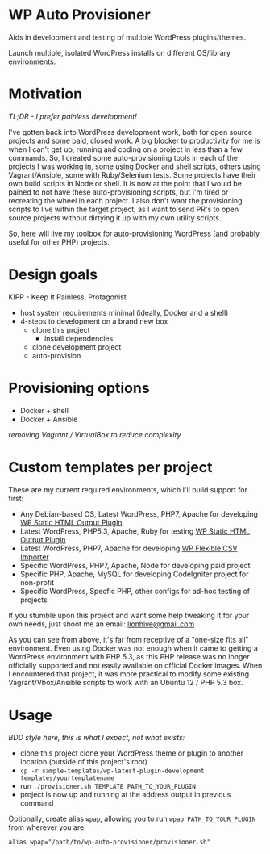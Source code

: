 # WP Auto Provisioner

Aids in development and testing of multiple WordPress plugins/themes.

Launch multiple, isolated WordPress installs on different OS/library environments.

# Motivation

*TL;DR - I prefer painless development!*

I've gotten back into WordPress development work, both for open source projects and some paid, closed work. A big blocker to productivity for me is when I can't get up, running and coding on a project in less than a few commands. So, I created some auto-provisioning tools in each of the projects I was working in, some using Docker and shell scripts, others using Vagrant/Ansible, some with Ruby/Selenium tests. Some projects have their own build scripts in Node or shell. It is now at the point that I would be pained to not have these auto-provisioning scripts, but I'm tired or recreating the wheel in each project. I also don't want the provisioning scripts to live within the target project, as I want to send PR's to open source projects without dirtying it up with my own utility scripts.

So, here will live my toolbox for auto-provisioning WordPress (and probably useful for other PHP) projects. 

# Design goals

KIPP - Keep It Painless, Protagonist

 - host system requirements minimal (ideally, Docker and a shell)
 - 4-steps to development on a brand new box
   - clone this project
     - install dependencies
   - clone development project
   - auto-provision

# Provisioning options

 - Docker + shell
 - Docker + Ansible

*removing Vagrant / VirtualBox to reduce complexity*

# Custom templates per project

These are my current required environments, which I'll build support for first:

 - Any Debian-based OS, Latest WordPress, PHP7, Apache for developing [WP Static HTML Output Plugin](https://github.com/leonstafford/wordpress-static-html-plugin)
- Latest WordPress, PHP5.3, Apache, Ruby for testing [WP Static HTML Output Plugin](https://github.com/leonstafford/wordpress-static-html-plugin)
- Latest WordPress, PHP7, Apache for developing [WP Flexible CSV Importer](https://github.com/leonstafford/wp-flexible-csv-importer)
- Specific WordPress, PHP7, Apache, Node for developing paid project
- Specific PHP, Apache, MySQL for developing CodeIgniter project for non-profit
- Specific WordPress, Specfic PHP, other configs for ad-hoc testing of projects

If you stumble upon this project and want some help tweaking it for your own needs, just shoot me an email: [lionhive@gmail.com](mailto:lionhive@gmail.com)

As you can see from above, it's far from receptive of a "one-size fits all" environment. Even using Docker was not enough when it came to getting a WordPress environment with PHP 5.3, as this PHP release was no longer officially supported and not easily available on official Docker images. When I encountered that project, it was more practical to modify some existing Vagrant/Vbox/Ansible scripts to work with an Ubuntu 12 / PHP 5.3 box. 

# Usage

*BDD style here, this is what I expect, not what exists:*

 - clone this project
   clone your WordPress theme or plugin to another location (outside of this project's root)
 - `cp -r sample-templates/wp-latest-plugin-development templates/yourtemplatename`
  - run `./provisioner.sh TEMPLATE PATH_TO_YOUR_PLUGIN`
 - project is now up and running at the address output in previous command

Optionally, create alias `wpap`, allowing you to run `wpap PATH_TO_YOUR_PLUGIN` from wherever you are. 

`alias wpap="/path/to/wp-auto-provisioner/provisioner.sh"`
